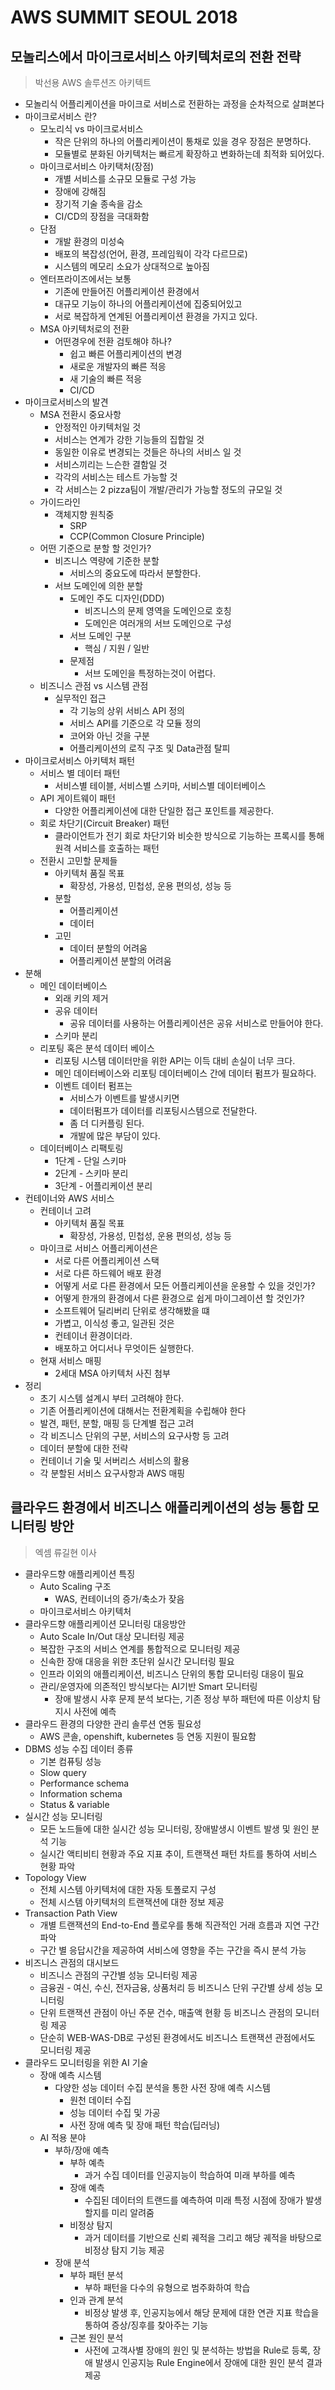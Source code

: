 # AWS SUMMIT SEOUL 2018

## 모놀리스에서 마이크로서비스 아키텍처로의 전환 전략

> 박선용 AWS 솔루션즈 아키텍트

* 모놀리식 어플리케이션을 마이크로 서비스로 전환하는 과정을 순차적으로 살펴본다
* 마이크로서비스 란?
  * 모노리식 vs 마이크로서비스
    * 작은 단위의 하나의 어플리케이션이 통채로 있을 경우 장점은 분명하다.
    * 모듈별로 분화된 아키텍처는 빠르게 확장하고 변화하는데 최적화 되어있다.
  * 마이크로서비스 아키택처(장점)
    * 개별 서비스를 소규모 모듈로 구성 가능
    * 장애에 강해짐
    * 장기적 기술 종속을 감소
    * CI/CD의 장점을 극대화함
  * 단점
    * 개발 환경의 미성숙
    * 배포의 복잡성(언어, 환경, 프레임웍이 각각 다르므로)
    * 시스템의 메모리 소요가 상대적으로 높아짐
  * 엔터프라이즈에서는 보통
    * 기존에 만들어진 어플리케이션 환경에서
    * 대규모 기능이 하나의 어플리케이션에 집중되어있고
    * 서로 복잡하게 연계된 어플리케이션 환경을 가지고 있다.
  * MSA 아키텍처로의 전환
    * 어떤경우에 전환 검토해야 하나?
      * 쉽고 빠른 어플리케이션의 변경
      * 새로운 개발자의 빠른 적응
      * 새 기술의 빠른 적응
      * CI/CD
* 마이크로서비스의 발견
  * MSA 전환시 중요사항
    * 안정적인 아키텍처일 것
    * 서비스는 연계가 강한 기능들의 집합일 것
    * 동일한 이유로 변경되는 것들은 하나의 서비스 일 것
    * 서비스끼리는 느슨한 결함일 것
    * 각각의 서비스는 테스트 가능할 것
    * 각 서비스는 2 pizza팀이 개발/관리가 가능할 정도의 규모일 것
  * 가이드라인
    * 객체지향 원칙중
      * SRP
      * CCP(Common Closure Principle)
  * 어떤 기준으로 분할 할 것인가?
    * 비즈니스 역량에 기준한 분할
      * 서비스의 중요도에 따라서 분할한다.
    * 서브 도메인에 의한 분할
      * 도메인 주도 디자인(DDD)
        * 비즈니스의 문제 영역을 도메인으로 호칭
        * 도메인은 여러개의 서브 도메인으로 구성
      * 서브 도메인 구분
        * 핵심 / 지원 / 일반
      * 문제점
        * 서브 도메인을 특정하는것이 어렵다.
  * 비즈니스 관점 vs 시스템 관점
    * 실무적인 접근
      * 각 기능의 상위 서비스 API 정의
      * 서비스 API를 기준으로 각 모듈 정의
      * 코어와 아닌 것을 구분
      * 어플리케이션의 로직 구조 및 Data관점 탈피
* 마이크로서비스 아키텍처 패턴
  * 서비스 별 데이터 패턴
    * 서비스별 테이블, 서비스별 스키마, 서비스별 데이터베이스
  * API 게이트웨이 패턴
    * 다양한 어플리케이션에 대한 단일한 접근 포인트를 제공한다.
  * 회로 차단기(Circuit Breaker) 패턴
    * 클라이언트가 전기 회로 차단기와 비슷한 방식으로 기능하는 프록시를 통해 원격 서비스를 호출하는 패턴
  * 전환시 고민할 문제들
    * 아키텍처 품질 목표
      * 확장성, 가용성, 민첩성, 운용 편의성, 성능 등
    * 분할
      * 어플리케이션
      * 데이터
    * 고민 
      * 데이터 분할의 어려움
      * 어플리케이션 분할의 어려움
* 분해
  * 메인 데이터베이스
    * 외래 키의 제거
    * 공유 데이터
      * 공유 데이터를 사용하는 어플리케이션은 공유 서비스로 만들어야 한다.
    * 스키마 분리
  * 리포팅 혹은 분석 데이터 베이스
    * 리포팅 시스템 데이터만을 위한 API는 이득 대비 손실이 너무 크다.
    * 메인 데이터베이스와 리포팅 데이터베이스 간에 데이터 펌프가 필요하다.
    * 이벤트 데이터 펌프는
      * 서비스가 이벤트를 발생시키면
      * 데이터펌프가 데이터를 리포팅시스템으로 전달한다.
      * 좀 더 디커플링 된다.
      * 개발에 많은 부담이 있다.
  * 데이터베이스 리팩토링
    * 1단계 - 단일 스키마
    * 2단계 - 스키마 분리
    * 3단계 - 어플리케이션 분리
* 컨테이너와 AWS 서비스
  * 컨테이너 고려
    * 아키텍처 품질 목표
      - 확장성, 가용성, 민첩성, 운용 편의성, 성능 등
  * 마이크로 서비스 어플리케이션은
    * 서로 다른 어플리케이션 스택
    * 서로 다른 하드웨어 배포 환경
    * 어떻게 서로 다른 환경에서 모든 어플리케이션을 운용할 수 있을 것인가?
    * 어떻게 한개의 환경에서 다른 환경으로 쉽게 마이그레이션 할 것인가?
    * 소프트웨어 딜리버리 단위로 생각해봤을 떄
    * 가볍고, 이식성 좋고, 일관된 것은
    * 컨테이너 환경이더라.
    * 배포하고 어디서나 무엇이든 실행한다.
  * 현재 서비스 매핑
    * 2세대 MSA 아키텍처 사진 첨부
* 정리
  * 초기 시스템 설계시 부터 고려해야 한다.
  * 기존 어플리케이션에 대해서는 전환계획을 수립해야 한다
  * 발견, 패턴, 분할, 매핑 등 단계별 접근 고려
  * 각 비즈니스 단위의 구분, 서비스의 요구사항 등 고려
  * 데이터 분할에 대한 전략
  * 컨테이너 기술 및 서버리스 서비스의 활용
  * 각 분할된 서비스 요구사항과 AWS 매핑

## 클라우드 환경에서 비즈니스 애플리케이션의 성능 통합 모니터링 방안

> 엑셈 류길현 이사

* 클라우드향 애플리케이션 특징
  * Auto Scaling 구조
    * WAS, 컨테이너의 증가/축소가 잦음
  * 마이크로서비스 아키텍처
* 클라우드향 애플리케이션 모니터링 대응방안
  * Auto Scale In/Out 대상 모니터링 제공
  * 복잡한 구조의 서비스 연계를 통합적으로 모니터링 제공
  * 신속한 장애 대응을 위한 초단위 실시간 모니터링 필요
  * 인프라 이외의 애플리케이션, 비즈니스 단위의 통합 모니터링 대응이 필요
  * 관리/운영자에 의존적인 방식보다는 AI기반 Smart 모니터링
    * 장애 발생시 사후 문제 분석 보다는, 기존 정상 부하 패턴에 따른 이상치 탐지시 사전에 예측
* 클라우드 환경의 다양한 관리 솔루션 연동 필요성
  * AWS 콘솔, openshift, kubernetes 등 연동 지원이 필요함
* DBMS 성능 수집 데이터 종류
  * 기본 컴퓨팅 성능
  * Slow query
  * Performance schema
  * Information schema
  * Status & variable
* 실시간 성능 모니터링 
  * 모든 노드들에 대한 실시간 성능 모니터링, 장애발생시 이벤트 발생 및 원인 분석 기능
  * 실시간 액티비티 현황과 주요 지표 추이, 트랜잭션 패턴 차트를 통하여 서비스 현황 파악
* Topology View
  * 전체 시스템 아키텍처에 대한 자동 토폴로지 구성
  * 전체 시스템 아키텍처의 트랜잭션에 대한 정보 제공
* Transaction Path View
  * 개별 트랜잭션의 End-to-End 플로우를 통해 직관적인 거래 흐름과 지연 구간 파악
  * 구간 별 응답시간을 제공하여 서비스에 영향을 주는 구간을 즉시 분석 가능
* 비즈니스 관점의 대시보드
  * 비즈니스 관점의 구간별 성능 모니터링 제공
  * 금융권 - 여신, 수신, 전자금융, 상품처리 등 비즈니스 단위 구간별 상세 성능 모니터링
  * 단위 트랜잭션 관점이 아닌 주문 건수, 매출액 현황 등 비즈니스 관점의 모니터링 제공
  * 단순히 WEB-WAS-DB로 구성된 환경에서도 비즈니스 트랜잭션 관점에서도 모니터링 제공
* 클라우드 모니터링을 위한 AI 기술
  * 장애 예측 시스템 
    * 다양한 성능 데이터 수집 분석을 통한 사전 장애 예측 시스템
      * 원천 데이터 수집
      * 성능 데이터 수집 및 가공
      * 사전 장애 예측 및 장애 패턴 학습(딥러닝)
  * AI 적용 분야
    * 부하/장애 예측
      * 부하 예측
        * 과거 수집 데이터를 인공지능이 학습하여 미래 부하를 예측
      * 장애 예측
        * 수집된 데이터의 트랜드를 예측하여 미래 특정 시점에 장애가 발생할지를 미리 알려줌
      * 비정상 탐지
        * 과거 데이터를 기반으로 신뢰 궤적을 그리고 해당 궤적을 바탕으로 비정상 탐지 기능 제공
    * 장애 분석
      * 부하 패턴 분석
        * 부하 패턴을 다수의 유형으로 범주화하여 학습
      * 인과 관계 분석
        * 비정상 발생 후, 인공지능에서 해당 문제에 대한 연관 지표 학습을 통하여 증상/징후를 찾아주는 기능
      * 근본 원인 분석
        * 사전에 고객사별 장애의 원인 및 분석하는 방법을 Rule로 등록, 장애 발생시 인공지능 Rule Engine에서 장애에 대한 원인 분석 결과 제공